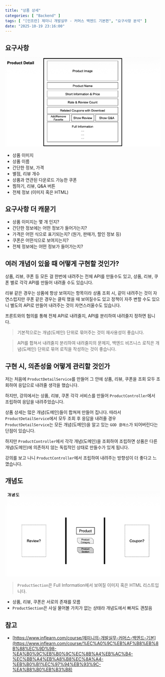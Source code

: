 ```yaml
---
title: "상품 상세"
categories: [ "Backend" ]
tags: [ "[인프런] 제미니 개발실무 - 커머스 백엔드 기본편", "요구사항 분석" ]
date: "2025-10-19 23:16:00"
---
```


## 요구사항

![](/assets/img/posts/2025/10/2025-10-19-상품-상세/132370744299000.png)

- 상품 이미지
- 상품 이름
- 간단한 정보, 가격
- 별점, 리뷰 개수
- 상품과 연관된 다운로드 가능한 쿠폰
- 찜하기, 리뷰, Q&A 버튼
- 전체 정보 (이미지 혹은 HTML)

## 요구사항 더 캐묻기

- 상품 이미지는 몇 개 인지?
- 간단한 정보에는 어떤 정보가 들어가는지?
- 가격은 어떤 식으로 표기되는지? (원가, 판매가, 할인 정보 등)
- 쿠폰은 어떤식으로 보여지는지?
- 전체 정보에는 어떤 정보가 들어가는지?

## 여러 개념이 있을 때 어떻게 구현할 것인가?

상품, 리뷰, 쿠폰 등 모든 걸 한번에 내려주는 전체 API를 만들수도 있고,
상품, 리뷰, 쿠폰 별로 각각 API를 만들어 내려줄 수도 있습니다.

리뷰 같은 경우는 상품에 항상 보여지는 항목이라 상품 조회 시, 같이 내려주는 것이 자연스럽지만
쿠폰 같은 경우는 클릭 했을 때 보여질수도 있고 정책이 자주 변할 수도 있으니 별도의 API로 만들어 내려주는 것이 자연스러울수도 있습니다.

프론트와의 협의를 통해 전체 API로 내려줄지, API를 분리하여 내려줄지 정하면 됩니다.

> 기본적으로는 개념(도메인) 단위로 묶어주는 것이 재사용성이 좋습니다.

> API를 합쳐서 내려줄지 분리하여 내려줄지의 문제지, 백엔드 비즈니스 로직은 개념(도메인) 단위로 묶어 로직을 작성하는 것이 좋습니다.

## 구현 시, 의존성을 어떻게 관리할 것인가

저는 처음에 `ProductDetailService`를 만들어 그 안에 상품, 리뷰, 쿠폰을 조회 모두 조회하여 응답으로 내려줄 생각을 했습니다.

하지만, 강의에서는 상품, 리뷰, 쿠폰 각각 서비스를 만들어 `ProductController`에서 조립하여 응답을 내려주었습니다.

상품 상세는 많은 개념(도메인)들이 합쳐져 만들어 집니다. 따라서 `ProductDetailService`에서 모두 조회 후 응답을 내려줄 경우
`ProductDetailService`는 모든 개념(도메인)을 알고 있는 `GOD 클래스`가 되어버린다는 단점이 있습니다.

하지만 `ProductController`에서 각각 개념(도메인)을 조회하여 조립하면 상품은 다른 개념(도메인)에 의존하지 않는 독립적인 상태로 만들수가 있게 됩니다.

강의를 보고 나니 `ProductController`에서 조립하여 내려주는 방향성이 더 좋다고 느꼈습니다.

## 개념도

![](/assets/img/posts/2025/10/2025-10-19-상품-상세/134142498868791.png)

> `ProductSection`은 Full Information에서 보여질 이미지 혹은 HTML 리스트입니다.

- 상품, 리뷰, 쿠폰은 서로의 존재를 모름
- `ProductSection`은 사실 물어볼 가치가 없는 상태라 개념도에서 빠져도 괜찮음

## 참고

- [https://www.inflearn.com/course/제미니의-개발실무-커머스-백엔드-기본](https://www.inflearn.com/course/%EC%A0%9C%EB%AF%B8%EB%8B%88%EC%9D%98-%EA%B0%9C%EB%B0%9C%EC%8B%A4%EB%AC%B4-%EC%BB%A4%EB%A8%B8%EC%8A%A4-%EB%B0%B1%EC%97%94%EB%93%9C-%EA%B8%B0%EB%B3%B8)
